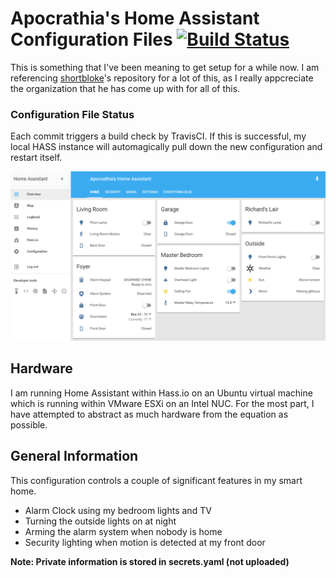 # Apocrathia's Home Assistant Configuration Files [![Build Status](https://travis-ci.org/Apocrathia/home-assistant-config.svg?branch=master)](https://travis-ci.org/Apocrathia/home-assistant-config)

This is something that I've been meaning to get setup for a while now.
I am referencing 
[shortbloke](https://github.com/shortbloke/home_assistant_config)'s 
repository for a lot of this, as I really appcreciate the organization that 
he has come up with for all of this.

### Configuration File Status 
Each commit triggers a build check by TravisCI. If this is successful, 
my local HASS instance will automagically pull down the new configuration 
and restart itself.

![My Home Assistant Default View](images/default_view.png)

## Hardware
I am running Home Assistant within Hass.io on an Ubuntu virtual machine 
which is running within VMware ESXi on an Intel NUC. For the most part, 
I have attempted to abstract as much hardware from the equation as possible.

## General Information
This configuration controls a couple of significant features in my smart home.
* Alarm Clock using my bedroom lights and TV
* Turning the outside lights on at night
* Arming the alarm system when nobody is home
* Security lighting when motion is detected at my front door

**Note: Private information is stored in secrets.yaml (not uploaded)**
